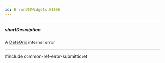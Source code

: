 ```yaml
---
id: ErrorsUIWidgets.E1006
---
```

---
##### shortDescription
A [DataGrid](/api-reference/10%20UI%20Widgets/dxDataGrid '/Documentation/ApiReference/UI_Widgets/dxDataGrid/') internal error.

---
#include common-ref-error-submitticket